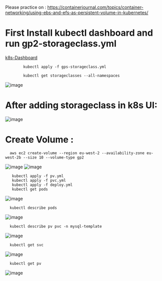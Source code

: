 Please practice on : https://containerjournal.com/topics/container-networking/using-ebs-and-efs-as-persistent-volume-in-kubernetes/

# First Install kubectl dashboard and run gp2-storageclass.yml

[k8s-Dashboard](https://github.com/logambigaik/kubernetes-dashboard.git)

            kubectl apply -f gps-storageclass.yml
            
            kubectl get storageclasses --all-namespaces
            
![image](https://user-images.githubusercontent.com/54719289/116598217-790de980-a91e-11eb-9f1e-51877ff78838.png)

# After adding storageclass in k8s UI:

![image](https://user-images.githubusercontent.com/54719289/116598326-980c7b80-a91e-11eb-9817-313abf124dbd.png)


# Create Volume  :


      aws ec2 create-volume --region eu-west-2 --availability-zone eu-west-2b --size 10 --volume-type gp2

![image](https://user-images.githubusercontent.com/54719289/115390891-b5cb3980-a1d6-11eb-83ae-d913180e66fe.png)
![image](https://user-images.githubusercontent.com/54719289/115390848-a6e48700-a1d6-11eb-86b4-70cbd1b924fe.png)

       kubectl apply -f pv.yml
       kubectl apply -f pvc.yml
       kubectl apply -f deploy.yml
       kubectl get pods
       
  ![image](https://user-images.githubusercontent.com/54719289/115418674-94c41200-a1f1-11eb-8a4d-6c0bbc638d68.png)
  
      kubectl describe pods
      
  ![image](https://user-images.githubusercontent.com/54719289/115420078-c25d8b00-a1f2-11eb-96b6-9395f00fddd8.png)

      kubectl describe pv pvc -n mysql-template
      
  ![image](https://user-images.githubusercontent.com/54719289/115420379-ff298200-a1f2-11eb-9148-e3b35a792438.png)


      kubectl get svc
      
  ![image](https://user-images.githubusercontent.com/54719289/115420790-56c7ed80-a1f3-11eb-93de-26bb489910ab.png)
  
      kubectl get pv
      
   ![image](https://user-images.githubusercontent.com/54719289/115421125-9c84b600-a1f3-11eb-9116-1efed5269357.png)





